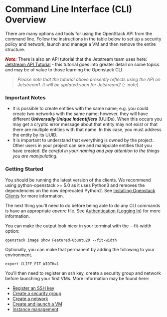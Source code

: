 # Command Line Interface (CLI) Overview

There are many options and tools for using the OpenStack API from the command line. Follow the instructions in the table below to set up a security policy and network, launch and manage a VM and then remove the entire structure.

<span style="color:darkred">***Note:***</span> There is also an API tutorial that the Jetstream team uses here:[ Jetstream API Tutorial](https://github.com/jlf599/JetstreamAPITutorial) - this tutorial goes into greater detail on some topics and may be of value to those learning the Openstack CLI.

> _Please note that the tutorial above presently reflects using the API on Jetstream1. It will be updated soon for Jetstream2_
{: .note}

### Important Notes

 * It is possible to create entities with the same name; e.g. you could create two networks with the same name; however, they will have different ***Universally Unique Indentifiers*** (UUIDs).  When this occurs you may get a cryptic error message about that entity may not exist or that there are multiple entities with that name.  In this case, you must address the entity by its UUID.
 * It is important to understand that everything is owned by the project.  Other users in your project can see and manipulate entities that you have created. *Be careful in your naming and pay attention to the things you are manipulating.*

### Getting Started

You should be running the latest version of the clients.  We recommend using python-openstack >= 5.0 as it uses Python3 and removes the dependencies on the now deprecated Python2. See [Installing Openstack Clients](clients.md) for more information.

The next thing you'll need to do before being able to do any CLI commands is have an appropriate *openrc* file. See [Authentication (Logging In)](auth.md) for more information.

You can make the output look nicer in your terminal with the --fit-width option:

    openstack image show Featured-Ubuntu20 --fit-width

Optionally, you can make that permanent by adding the following to your environment.

    export CLIFF_FIT_WIDTH=1

You'll then need to register an ssh key, create a security group and network before launching your first VMs. More information may be found here:

 - [Register an SSH key](managing-ssh-keys.md)
 - [Create a security group](security_group.md)
 - [Create a network](network.md)
 - [Create and launch a VM](launch.md)
 - [Instance management](manage.md)
